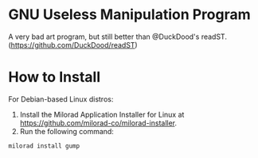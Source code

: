 # GNU Useless Manipulation Program
A very bad art program, but still better than @DuckDood's readST. (https://github.com/DuckDood/readST)
# How to Install
For Debian-based Linux distros:
1. Install the Milorad Application Installer for Linux at https://github.com/milorad-co/milorad-installer.
2. Run the following command:
```
milorad install gump
```

